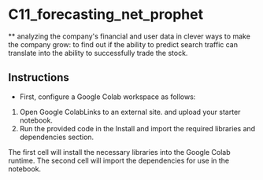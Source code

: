 # C11_forecasting_net_prophet
** analyzing the company's financial and user data in clever ways to make the company grow: to find out if the ability to predict search traffic can translate into the ability to successfully trade the stock.
## Instructions
* First, configure a Google Colab workspace as follows:
1. Open Google ColabLinks to an external site. and upload your starter notebook.
2. Run the provided code in the Install and import the required libraries and dependencies section.

The first cell will install the necessary libraries into the Google Colab runtime.
The second cell will import the dependencies for use in the notebook.
